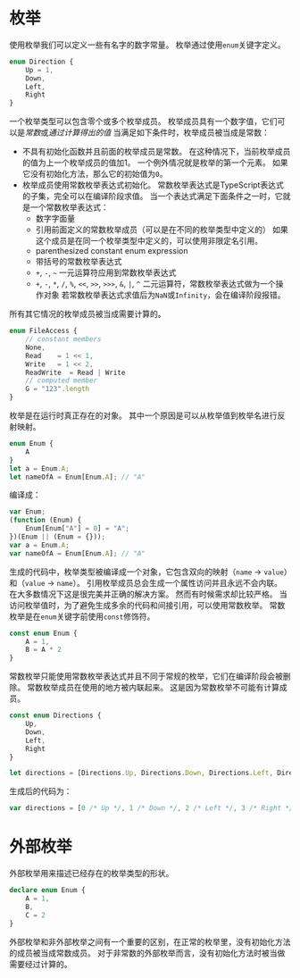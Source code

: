 # 枚举

使用枚举我们可以定义一些有名字的数字常量。
枚举通过使用`enum`关键字定义。

```ts
enum Direction {
    Up = 1,
    Down,
    Left,
    Right
}
```

一个枚举类型可以包含零个或多个枚举成员。
枚举成员具有一个数字值，它们可以是*常数*或*通过计算得出的值*
当满足如下条件时，枚举成员被当成是常数：

* 不具有初始化函数并且前面的枚举成员是常数。
    在这种情况下，当前枚举成员的值为上一个枚举成员的值加1。
    一个例外情况就是枚举的第一个元素。
    如果它没有初始化方法，那么它的初始值为`0`。
* 枚举成员使用常数枚举表达式初始化。
    常数枚举表达式是TypeScript表达式的子集，完全可以在编译阶段求值。
    当一个表达式满足下面条件之一时，它就是一个常数枚举表达式：
    * 数字字面量
    * 引用前面定义的常数枚举成员（可以是在不同的枚举类型中定义的）
        如果这个成员是在同一个枚举类型中定义的，可以使用非限定名引用。
    * parenthesized constant enum expression
    * 带括号的常数枚举表达式
    * `+`, `-`, `~` 一元运算符应用到常数枚举表达式
    * `+`, `-`, `*`, `/`, `%`, `<<`, `>>`, `>>>`, `&`, `|`, `^` 二元运算符，常数枚举表达式做为一个操作对象
    若常数枚举表达式求值后为`NaN`或`Infinity`，会在编译阶段报错。

所有其它情况的枚举成员被当成需要计算的。

```ts
enum FileAccess {
    // constant members
    None,
    Read    = 1 << 1,
    Write   = 1 << 2,
    ReadWrite  = Read | Write
    // computed member
    G = "123".length
}
```

枚举是在运行时真正存在的对象。
其中一个原因是可以从枚举值到枚举名进行反射映射。

```ts
enum Enum {
    A
}
let a = Enum.A;
let nameOfA = Enum[Enum.A]; // "A"
```

编译成：

```js
var Enum;
(function (Enum) {
    Enum[Enum["A"] = 0] = "A";
})(Enum || (Enum = {}));
var a = Enum.A;
var nameOfA = Enum[Enum.A]; // "A"
```

生成的代码中，枚举类型被编译成一个对象，它包含双向的映射（`name` -> `value`）和（`value` -> `name`）。
引用枚举成员总会生成一个属性访问并且永远不会内联。
在大多数情况下这是很完美并正确的解决方案。
然而有时候需求却比较严格。
当访问枚举值时，为了避免生成多余的代码和间接引用，可以使用常数枚举。
常数枚举是在`enum`关键字前使用`const`修饰符。

```ts
const enum Enum {
    A = 1,
    B = A * 2
}
```

常数枚举只能使用常数枚举表达式并且不同于常规的枚举，它们在编译阶段会被删除。
常数枚举成员在使用的地方被内联起来。
这是因为常数枚举不可能有计算成员。

```ts
const enum Directions {
    Up,
    Down,
    Left,
    Right
}

let directions = [Directions.Up, Directions.Down, Directions.Left, Directions.Right]
```

生成后的代码为：

```js
var directions = [0 /* Up */, 1 /* Down */, 2 /* Left */, 3 /* Right */];
```

# 外部枚举

外部枚举用来描述已经存在的枚举类型的形状。

```ts
declare enum Enum {
    A = 1,
    B,
    C = 2
}
```

外部枚举和非外部枚举之间有一个重要的区别，在正常的枚举里，没有初始化方法的成员被当成常数成员。
对于非常数的外部枚举而言，没有初始化方法时被当做需要经过计算的。